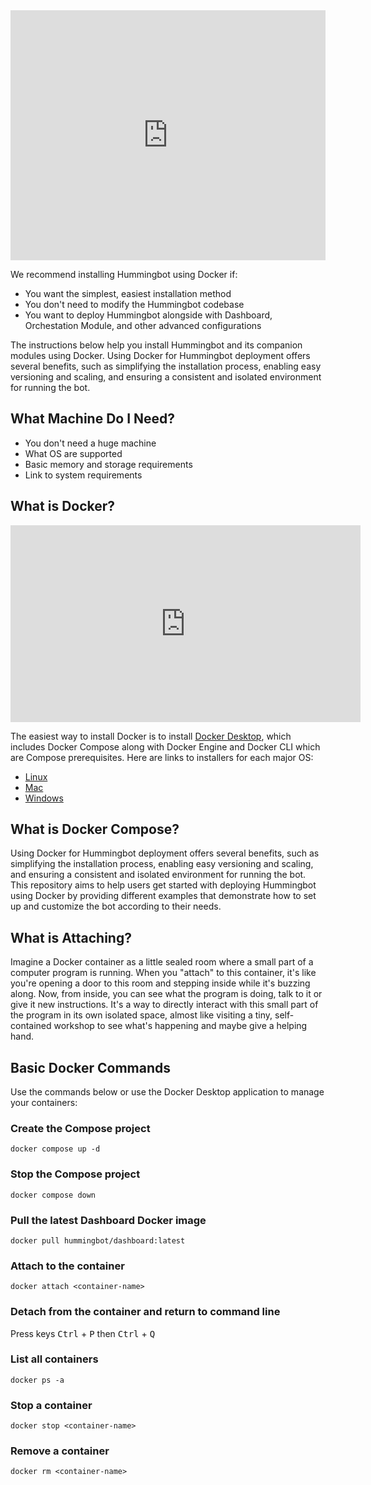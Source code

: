 <iframe style="width:100%; min-height:400px;" src="https://www.youtube.com/embed/t3Su_F_SY_0" frameborder="0" allow="accelerometer; autoplay; encrypted-media; gyroscope; picture-in-picture" allowfullscreen></iframe>

We recommend installing Hummingbot using Docker if:

* You want the simplest, easiest installation method
* You don't need to modify the Hummingbot codebase
* You want to deploy Hummingbot alongside with Dashboard, Orchestation Module, and other advanced configurations

The instructions below help you install Hummingbot and its companion modules using Docker. Using Docker for Hummingbot deployment offers several benefits, such as simplifying the installation process, enabling easy versioning and scaling, and ensuring a consistent and isolated environment for running the bot.

## What Machine Do I Need?

* You don't need a huge machine
* What OS are supported
* Basic memory and storage requirements
* Link to system requirements

## What is Docker?

<iframe width="560" height="315" src="https://www.youtube.com/embed/YFl2mCHdv24?si=fCLbxE6VPCZlj0wE" title="YouTube video player" frameborder="0" allow="accelerometer; autoplay; clipboard-write; encrypted-media; gyroscope; picture-in-picture; web-share" allowfullscreen></iframe>

The easiest way to install Docker is to install [Docker Desktop](https://www.docker.com/products/docker-desktop/), which includes Docker Compose along with Docker Engine and Docker CLI which are Compose prerequisites. Here are links to installers for each major OS:

* [Linux](https://docs.docker.com/desktop/install/linux-install/)
* [Mac](https://docs.docker.com/desktop/install/mac-install/)
* [Windows](https://docs.docker.com/desktop/install/windows-install/)

## What is Docker Compose?

Using Docker for Hummingbot deployment offers several benefits, such as simplifying the installation process, enabling easy versioning and scaling, and ensuring a consistent and isolated environment for running the bot. This repository aims to help users get started with deploying Hummingbot using Docker by providing different examples that demonstrate how to set up and customize the bot according to their needs.

## What is Attaching?

Imagine a Docker container as a little sealed room where a small part of a computer program is running. When you "attach" to this container, it's like you're opening a door to this room and stepping inside while it's buzzing along. Now, from inside, you can see what the program is doing, talk to it or give it new instructions. It's a way to directly interact with this small part of the program in its own isolated space, almost like visiting a tiny, self-contained workshop to see what's happening and maybe give a helping hand.

## Basic Docker Commands

Use the commands below or use the Docker Desktop application to manage your containers:

### Create the Compose project

```
docker compose up -d
```

### Stop the Compose project

```
docker compose down
```

### Pull the latest Dashboard Docker image

```
docker pull hummingbot/dashboard:latest
```

### Attach to the container

```
docker attach <container-name>
```

### Detach from the container and return to command line

Press keys <kbd>Ctrl</kbd> + <kbd>P</kbd> then <kbd>Ctrl</kbd> + <kbd>Q</kbd>

### List all containers

```
docker ps -a
```

### Stop a container

```
docker stop <container-name>
```

### Remove a container

```
docker rm <container-name>
```
